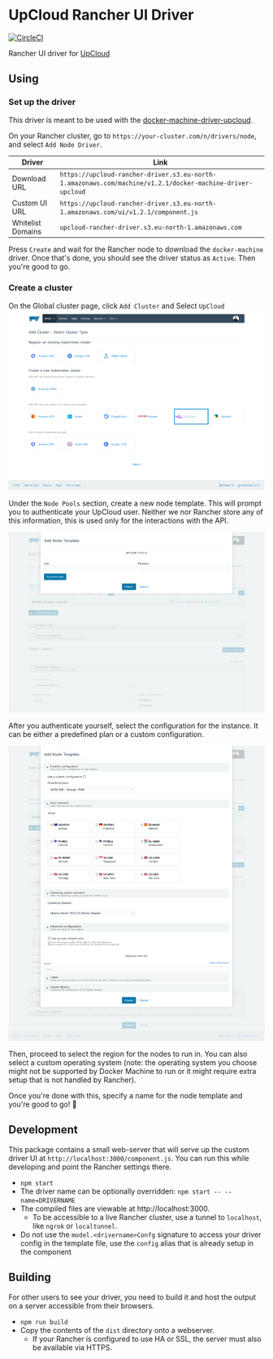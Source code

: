 # UpCloud Rancher UI Driver

[![CircleCI](https://circleci.com/gh/montel-ig/ui-driver-upcloud/tree/master.svg?style=svg)](https://circleci.com/gh/montel-ig/ui-driver-upcloud/tree/master)

Rancher UI driver for [UpCloud](https://upcloud.com)

## Using
### Set up the driver
This driver is meant to be used with the [docker-machine-driver-upcloud](https://github.com/montel-ig/docker-machine-driver-upcloud/).

On your Rancher cluster, go to `https://your-cluster.com/n/drivers/node`, and select `Add Node Driver`.

| Driver | Link                                                                                                      |
| ------ |-----------------------------------------------------------------------------------------------------------|
| Download URL | `https://upcloud-rancher-driver.s3.eu-north-1.amazonaws.com/machine/v1.2.1/docker-machine-driver-upcloud` |
| Custom UI URL | `https://upcloud-rancher-driver.s3.eu-north-1.amazonaws.com/ui/v1.2.1/component.js`                       |
| Whitelist Domains | `upcloud-rancher-driver.s3.eu-north-1.amazonaws.com`                                                      |


Press `Create` and wait for the Rancher node to download the `docker-machine` driver. Once that's done, you should see the driver status as `Active`. Then you're good to go.

### Create a cluster
On the Global cluster page, click `Add Cluster` and Select `UpCloud`
![image](./docs/cluster-type.png)

Under the `Node Pools` section, create a new node template. This will prompt you to authenticate your UpCloud user. Neither we nor Rancher store any of this information, this is used only for the interactions with the API.

![image](./docs/upcloud-login.png)

After you authenticate yourself, select the configuration for the instance. It can be either a predefined plan or a custom configuration.

![image](./docs/all-options.png)

Then, proceed to select the region for the nodes to run in.
You can also select a custom operating system (note: the operating system you choose might not be supported by Docker Machine to run or it might require extra setup that is not handled by Rancher).

Once you're done with this, specify a name for the node template and you're good to go! :raised_hands:


## Development

This package contains a small web-server that will serve up the custom driver UI at `http://localhost:3000/component.js`.  You can run this while developing and point the Rancher settings there.
* `npm start`
* The driver name can be optionally overridden: `npm start -- --name=DRIVERNAME`
* The compiled files are viewable at http://localhost:3000.
  * To be accessible to a live Rancher cluster, use a tunnel to `localhost`, like `ngrok` or `localtunnel`.
* Do not use the `model.<drivername>Confg` signature to access your driver config in the template file, use the `config` alias that is already setup in the component

## Building

For other users to see your driver, you need to build it and host the output on a server accessible from their browsers.

* `npm run build`
* Copy the contents of the `dist` directory onto a webserver.
  * If your Rancher is configured to use HA or SSL, the server must also be available via HTTPS.


